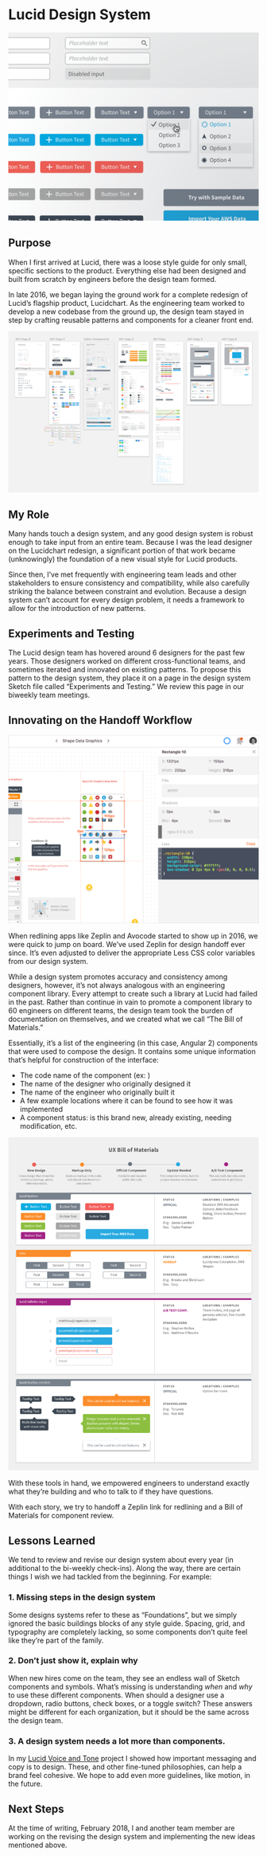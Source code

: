 # Lucid Design System

![](cover.png)

## Purpose
When I first arrived at Lucid, there was a loose style guide for only small, specific sections to the product. Everything else had been designed and built from scratch by engineers before the design team formed.

In late 2016, we began laying the ground work for a complete redesign of Lucid’s flagship product, Lucidchart. As the engineering team worked to develop a new codebase from the ground up, the design team stayed in step by crafting reusable patterns and components for a cleaner front end.

![Components Overview](overview.png)

## My Role
Many hands touch a design system, and any good design system is robust enough to take input from an entire team. Because I was the lead designer on the Lucidchart redesign, a significant portion of that work became (unknowingly) the foundation of a new visual style for Lucid products.

Since then, I’ve met frequently with engineering team leads and other stakeholders to ensure consistency and compatibility, while also carefully striking the balance between constraint and evolution. Because a design system can’t account for every design problem, it needs a framework to allow for the introduction of new patterns.

## Experiments and Testing
The Lucid design team has hovered around 6 designers for the past few years. Those designers worked on different cross-functional teams, and sometimes iterated and innovated on existing patterns. To propose this pattern to the design system, they place it on a page in the design system Sketch file called “Experiments and Testing.” We review this page in our biweekly team meetings.

## Innovating on the Handoff Workflow

![Using Zeplin.io for Handoff](zeplin.png)


When redlining apps like Zeplin and Avocode started to show up in 2016, we were quick to jump on board. We’ve used Zeplin for design handoff ever since. It’s even adjusted to deliver the appropriate Less CSS color variables from our design system.

While a design system promotes accuracy and consistency among designers, however, it’s not always analogous with an engineering component library. Every attempt to create such a library at Lucid had failed in the past. Rather than continue in vain to promote a component library to 60 engineers on different teams, the design team took the burden of documentation on themselves, and we created what we call “The Bill of Materials.”

Essentially, it’s a list of the engineering (in this case, Angular 2) components that were used to compose the design. It contains some unique information that’s helpful for construction of the interface:

* The code name of the component (ex: <lucid-button>)
* The name of the designer who originally designed it
* The name of the engineer who originally built it
* A few example locations where it can be found to see how it was implemented
* A component status: is this brand new, already existing, needing modification, etc.

![An example Bill of Materials](bill-of-materials.png)

With these tools in hand, we empowered engineers to understand exactly what they’re building and who to talk to if they have questions.

With each story, we try to handoff a Zeplin link for redlining and a Bill of Materials for component review.

## Lessons Learned
We tend to review and revise our design system about every year (in additional to the bi-weekly check-ins). Along the way, there are certain things I wish we had tackled from the beginning. For example:

### 1. Missing steps in the design system
Some designs systems refer to these as “Foundations”, but we simply ignored the basic buildings blocks of any style guide. Spacing, grid, and typography are completely lacking, so some components don’t quite feel like they’re part of the family.

### 2. Don’t just show it, explain why
When new hires come on the team, they see an endless wall of Sketch components and symbols. What’s missing is understanding _when_ and _why_ to use these different components. When should a designer use a dropdown, radio buttons, check boxes, or a toggle switch? These answers might be different for each organization, but it should be the same across the design team.

### 3. A design system needs a lot more than components.
In my [Lucid Voice and Tone](http://taylorpalmer.co/projects/lucid-voice-and-tone/) project I showed how important messaging and copy is to design. These, and other fine-tuned philosophies, can help a brand feel cohesive. We hope to add even more guidelines, like motion, in the future.

## Next Steps
At the time of writing, February 2018, I and another team member are working on the revising the design system and implementing the new ideas mentioned above.
